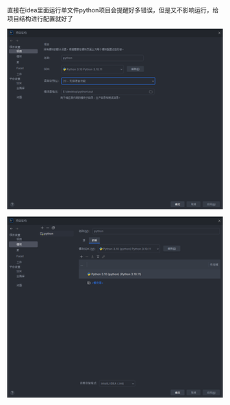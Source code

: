 直接在idea里面运行单文件python项目会提醒好多错误，但是又不影响运行，给项目结构进行配置就好了

![1718326992026](images/python/1718326992026.png)

![1718327039386](images/python/1718327039386.png)
